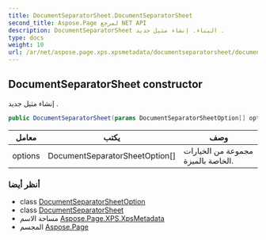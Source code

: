 ```yaml
---
title: DocumentSeparatorSheet.DocumentSeparatorSheet
second_title: Aspose.Page لمرجع NET API
description: DocumentSeparatorSheet البناء. إنشاء مثيل جديد .
type: docs
weight: 10
url: /ar/net/aspose.page.xps.xpsmetadata/documentseparatorsheet/documentseparatorsheet/
---
```

## DocumentSeparatorSheet constructor

إنشاء مثيل جديد .

```csharp
public DocumentSeparatorSheet(params DocumentSeparatorSheetOption[] options)
```

| معامل | يكتب | وصف |
| --- | --- | --- |
| options | DocumentSeparatorSheetOption[] | مجموعة من الخيارات الخاصة بالميزة. |

### أنظر أيضا

* class [DocumentSeparatorSheetOption](../../documentseparatorsheet.documentseparatorsheetoption/)
* class [DocumentSeparatorSheet](../)
* مساحة الاسم [Aspose.Page.XPS.XpsMetadata](../../documentseparatorsheet/)
* المجسم [Aspose.Page](../../../)


